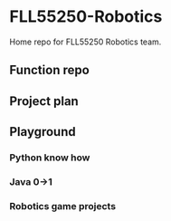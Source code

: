 # FLL55250-Robotics
Home repo for FLL55250 Robotics team. 

## Function repo


## Project plan


## Playground

### Python know how

### Java 0->1

### Robotics game projects
